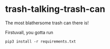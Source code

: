 # trash-talking-trash-can
The most blathersome trash can there is!

Firstuvall, you gotta run
```
pip3 install -r requirements.txt
```